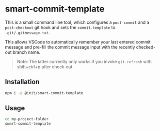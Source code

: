 # smart-commit-template

This is a small command line tool, which configures a `post-commit` and a `post-checkout` git hook and sets the `commit.template` to `.git/.gitmessage.txt`.

This allows VSCode to automatically remember your last entered commit message and pre-fill the commit message input with the recently checked-out branch name.

> Note: The latter currently only works if you invoke `git.refresh` with shift+ctrl+p after check-out.

## Installation

```bash
npm i -g @init/smart-commit-template
```

## Usage

```bash
cd my-project-folder
smart-commit-template
```
